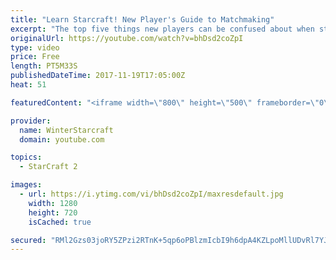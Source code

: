 ```yaml
---
title: "Learn Starcraft! New Player's Guide to Matchmaking"
excerpt: "The top five things new players can be confused about when starting off playing Starcraft 2!"
originalUrl: https://youtube.com/watch?v=bhDsd2coZpI
type: video
price: Free
length: PT5M33S
publishedDateTime: 2017-11-19T17:05:00Z
heat: 51

featuredContent: "<iframe width=\"800\" height=\"500\" frameborder=\"0\" src=\"https://www.youtube.com/embed/bhDsd2coZpI\" allow=\"accelerometer; autoplay; encrypted-media; gyroscope; picture-in-picture\" allowfullscreen></iframe>"

provider:
  name: WinterStarcraft
  domain: youtube.com

topics:
  - StarCraft 2

images:
  - url: https://i.ytimg.com/vi/bhDsd2coZpI/maxresdefault.jpg
    width: 1280
    height: 720
    isCached: true

secured: "RMl2Gzs03joRY5ZPzi2RTnK+5qp6oPBlzmIcbI9h6dpA4KZLpoMllUDvRl7YJ/k74ljQzXJSx3h8AvsPLqMtttZh/nCBUOYkvqSpJEZMuzw1XNOiUi2QN0qBh+CgaADsniIDYc951rW9sJPM6sAcbyIuhTFdm/uqBOV4FNDUT/wLpmj4+baIDV3ra+joellFMlPPovboAX8tG7ruQrCO8ARVsb/9gHZEsnrza+YwLrqK5PG+VZLEim68vYPODxiX7POVmn6r+tTUxqFnxuflFZf6mcKGbNN3U+j7D0hwgwbLQ1mGDSf3GPBAF83nDyB93GztghXa3AKVToalS0fx4XMwFArzL9FPcfCeZ6KE9mbyoPeMKV2PMpU4AZqiw/Y7que7mWS4ubp/7OBrE+O5afGM1g3m3q7qt/BfxoO7xGs=;MtQGavid1w4r6HSDDIMxnQ=="
---
```


